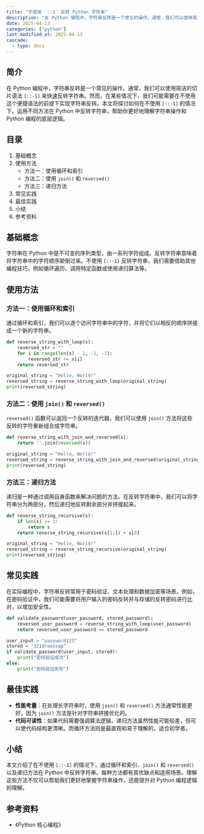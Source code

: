 ```yaml
---
title: "不使用 `::1` 反转 Python 字符串"
description: "在 Python 编程中，字符串反转是一个常见的操作。通常，我们可以使用简洁的切片语法 `[::-1]` 来快速反转字符串。然而，在某些情况下，我们可能需要在不使用这个便捷语法的前提下实现字符串反转。本文将探讨如何在不使用 `[::-1]` 的情况下，运用不同方法在 Python 中反转字符串，帮助你更好地理解字符串操作和 Python 编程的底层逻辑。"
date: 2025-04-13
categories: ["python"]
last_modified_at: 2025-04-13
cascade:
  - type: docs
---
```



## 简介
在 Python 编程中，字符串反转是一个常见的操作。通常，我们可以使用简洁的切片语法 `[::-1]` 来快速反转字符串。然而，在某些情况下，我们可能需要在不使用这个便捷语法的前提下实现字符串反转。本文将探讨如何在不使用 `[::-1]` 的情况下，运用不同方法在 Python 中反转字符串，帮助你更好地理解字符串操作和 Python 编程的底层逻辑。

<!-- more -->
## 目录
1. 基础概念
2. 使用方法
    - 方法一：使用循环和索引
    - 方法二：使用 `join()` 和 `reversed()`
    - 方法三：递归方法
3. 常见实践
4. 最佳实践
5. 小结
6. 参考资料

## 基础概念
字符串在 Python 中是不可变的序列类型，由一系列字符组成。反转字符串意味着将字符串中的字符顺序颠倒过来。不使用 `[::-1]` 反转字符串，我们需要借助其他编程技巧，例如循环遍历、调用特定函数或使用递归算法等。

## 使用方法

### 方法一：使用循环和索引
通过循环和索引，我们可以逐个访问字符串中的字符，并将它们以相反的顺序拼接成一个新的字符串。

```python
def reverse_string_with_loop(s):
    reversed_str = ""
    for i in range(len(s) - 1, -1, -1):
        reversed_str += s[i]
    return reversed_str

original_string = "Hello, World!"
reversed_string = reverse_string_with_loop(original_string)
print(reversed_string)  
```

### 方法二：使用 `join()` 和 `reversed()`
`reversed()` 函数可以返回一个反转的迭代器，我们可以使用 `join()` 方法将这些反转的字符重新组合成字符串。

```python
def reverse_string_with_join_and_reversed(s):
    return ''.join(reversed(s))

original_string = "Hello, World!"
reversed_string = reverse_string_with_join_and_reversed(original_string)
print(reversed_string)  
```

### 方法三：递归方法
递归是一种通过调用自身函数来解决问题的方法。在反转字符串中，我们可以将字符串分为两部分，然后递归地反转剩余部分并拼接起来。

```python
def reverse_string_recursive(s):
    if len(s) <= 1:
        return s
    return reverse_string_recursive(s[1:]) + s[0]

original_string = "Hello, World!"
reversed_string = reverse_string_recursive(original_string)
print(reversed_string)  
```

## 常见实践
在实际编程中，字符串反转常用于密码验证、文本处理和数据加密等场景。例如，在密码验证中，我们可能需要将用户输入的密码反转并与存储的反转密码进行比对，以增加安全性。

```python
def validate_password(user_password, stored_password):
    reversed_user_password = reverse_string_with_loop(user_password)
    return reversed_user_password == stored_password

user_input = "password123"
stored = "321drowssap"
if validate_password(user_input, stored):
    print("密码验证成功")
else:
    print("密码验证失败")
```

## 最佳实践
- **性能考量**：在处理长字符串时，使用 `join()` 和 `reversed()` 方法通常性能更好，因为 `join()` 方法是针对字符串拼接优化的。
- **代码可读性**：如果代码需要强调算法逻辑，递归方法虽然性能可能较差，但可以使代码结构更清晰。而循环方法则是最直观和易于理解的，适合初学者。

## 小结
本文介绍了在不使用 `[::-1]` 的情况下，通过循环和索引、`join()` 和 `reversed()` 以及递归方法在 Python 中反转字符串。每种方法都有其优缺点和适用场景。理解这些方法不仅可以帮助我们更好地掌握字符串操作，还能提升对 Python 编程逻辑的理解。

## 参考资料
- 《Python 核心编程》
